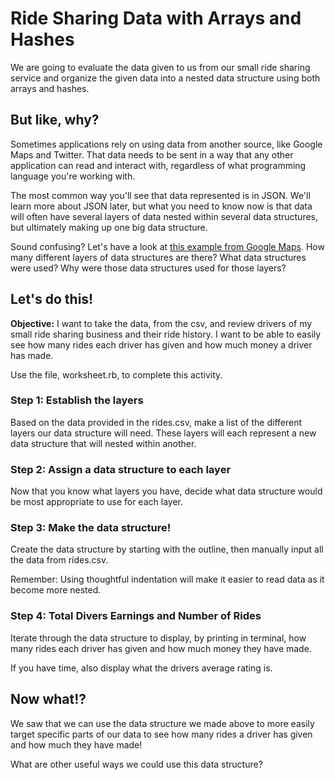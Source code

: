 # Ride Sharing Data with Arrays and Hashes
We are going to evaluate the data given to us from our small ride sharing service and organize the given data into a nested data structure using both arrays and hashes.


## But like, why?
Sometimes applications rely on using data from another source, like Google Maps and Twitter. That data needs to be sent in a way that any other application can read and interact with, regardless of what programming language you're working with.

The most common way you'll see that data represented is in JSON. We'll learn more about JSON later, but what you need to know now is that data will often have several layers of data nested within several data structures, but ultimately making up one big data structure.

Sound confusing? Let's have a look at [this example from Google Maps](https://www.sitepoint.com/google-maps-json-file/). How many different layers of data structures are there? What data structures were used? Why were those data structures used for those layers?



## Let's do this!
**Objective:** I want to take the data, from the csv, and review drivers of my small ride sharing business and their ride history. I want to be able to easily see how many rides each driver has given and how much money a driver has made.

Use the file, worksheet.rb, to complete this activity.

### Step 1: Establish the layers
Based on the data provided in the rides.csv, make a list of the different layers our data structure will need. These layers will each represent a new data structure that will nested within another.

### Step 2: Assign a data structure to each layer
Now that you know what layers you have, decide what data structure would be most appropriate to use for each layer.


### Step 3: Make the data structure!
Create the data structure by starting with the outline, then manually input all the data from rides.csv.

Remember: Using thoughtful indentation will make it easier to read data as it become more nested.

### Step 4: Total Divers Earnings and Number of Rides
Iterate through the data structure to display, by printing in terminal, how many rides each driver has given and how much money they have made.

If you have time, also display what the drivers average rating is.



## Now what!?
We saw that we can use the data structure we made above to more easily target specific parts of our data to see how many rides a driver has given and how much they have made!

What are other useful ways we could use this data structure?
